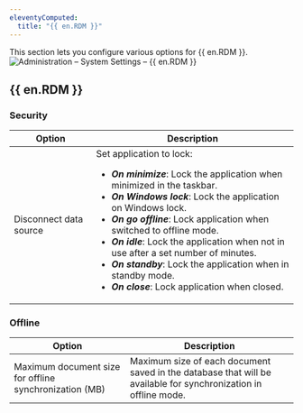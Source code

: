 ```yaml
---
eleventyComputed:
  title: "{{ en.RDM }}"
---
```

This section lets you configure various options for {{ en.RDM }}.
![Administration – System Settings – {{ en.RDM }}](https://cdnweb.devolutions.net/docs/en/server/ServerOp2095.png)

## {{ en.RDM }}

### Security
| Option                 | Description |
|------------------------|-------------|
| Disconnect data source | Set application to lock:<br><ul><li>***On minimize***: Lock the application when minimized in the taskbar.</li><li>***On Windows lock***: Lock the application on Windows lock.</li><li>***On go offline***: Lock application when switched to offline mode.</li><li>***On idle***: Lock the application when not in use after a set number of minutes.</li><li>***On standby***: Lock the application when in standby mode.</li><li>***On close***: Lock application when closed.</li></ul> |

### Offline
| Option                                                 | Description |
|--------------------------------------------------------|-------------|
| Maximum document size for offline synchronization (MB) | Maximum size of each document saved in the database that will be available for synchronization in offline mode. |
